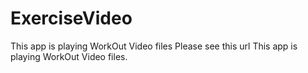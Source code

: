 # ExerciseVideo
This app is playing WorkOut Video files
Please see this url This app is playing WorkOut Video files.

